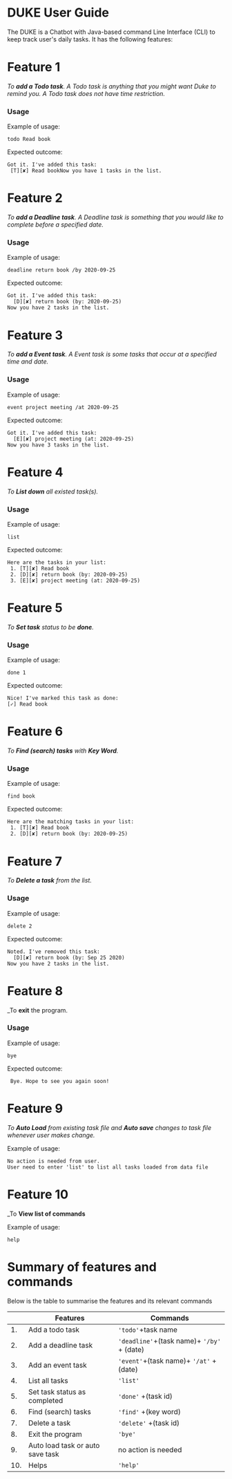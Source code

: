 # DUKE User Guide

The DUKE is a Chatbot with Java-based command Line Interface (CLI) to keep track user's daily tasks.  It has the following features:


# Feature 1

_To **add a Todo task**. A Todo task is anything that you might want Duke to remind you. A Todo task does not have time restriction._

### Usage  
Example of usage:  
```  
todo Read book  
```  
Expected outcome:  
```  
Got it. I've added this task:  
 [T][✘] Read bookNow you have 1 tasks in the list.
 ```  


# Feature 2  
_To **add a Deadline task**. A Deadline task is something that you would like to complete before a specified date._  
  
### Usage  
Example of usage:  
```  
deadline return book /by 2020-09-25  
```  
Expected outcome:  
```  
Got it. I've added this task:  
  [D][✘] return book (by: 2020-09-25)  
Now you have 2 tasks in the list.  
```

# Feature 3  
_To **add a Event task**. A Event task is some tasks that occur at a specified time and date._  
  
### Usage  
Example of usage:  
```  
event project meeting /at 2020-09-25  
```  
Expected outcome:  
```  
Got it. I've added this task:  
  [E][✘] project meeting (at: 2020-09-25)  
Now you have 3 tasks in the list.  
```

# Feature 4  
_To **List down** all existed task(s)._  
  
### Usage  
Example of usage:  
```  
list  
```  
Expected outcome:  
```  
Here are the tasks in your list:  
 1. [T][✘] Read book  
 2. [D][✘] return book (by: 2020-09-25)  
 3. [E][✘] project meeting (at: 2020-09-25)  
```

# Feature 5  
_To **Set task** status to be **done**._  
  
### Usage  
Example of usage:  
```  
done 1  
```  
Expected outcome:  
```  
Nice! I've marked this task as done:  
[✓] Read book  
```

# Feature 6  
_To **Find (search) tasks** with **Key Word**._  
  
### Usage  
Example of usage:  
```  
find book  
```  
  
Expected outcome:  
```  
Here are the matching tasks in your list:  
 1. [T][✘] Read book  
 2. [D][✘] return book (by: 2020-09-25)  
```

# Feature 7  
_To **Delete a task** from the list._  
  
### Usage  
Example of usage:  
```  
delete 2  
```  
  
Expected outcome:  
```  
Noted. I've removed this task:  
  [D][✘] return book (by: Sep 25 2020)  
Now you have 2 tasks in the list.
```  

# Feature 8  
_To **exit** the program.

### Usage  
Example of usage:  
```  
bye
```  
  
Expected outcome:  
```  
 Bye. Hope to see you again soon!
```  


# Feature 9
_To **Auto Load** from existing task file and **Auto save** changes to task file whenever user makes change._

Example of usage:  
```  
No action is needed from user. 
User need to enter 'list' to list all tasks loaded from data file
```  

# Feature 10
_To **View list of commands** 

Example of usage:  
```  
help
```  



# Summary of features and commands

Below is the table to summarise the features and its relevant commands

|                |Features                       |Commands                     |
|----------------|-------------------------------|-----------------------------|
|1.              |Add a todo task                |`'todo'`+task name          |
|2.              |Add a deadline task            |`'deadline'`+(task name)+  `'/by'` + (date)      |
|3.              |Add an event task              |`'event'`+(task name)+  `'/at'` + (date)      |
|4.              |List all tasks                 |`'list'`                     |
|5.              |Set task status as completed   |`'done'` +(task id)          |
|6.              |Find (search) tasks            |`'find'` +(key word)         |
|7.              |Delete a task                  |`'delete'` +(task id)        |
|8.              |Exit the program               |`'bye'`                      |
|9.              |Auto load task or auto save task|no action is needed         |
|10.             |Helps                          |`'help'`                     |